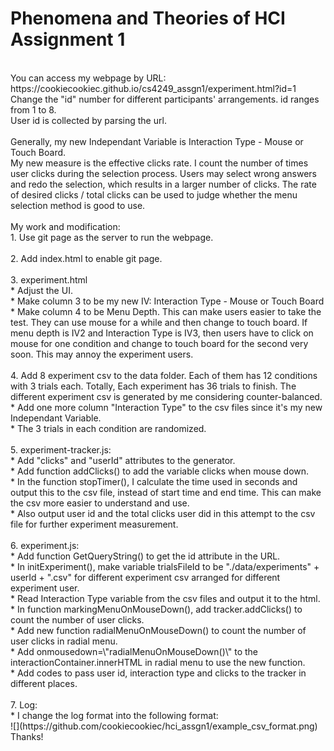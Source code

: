 # Phenomena and Theories of HCI Assignment 1</br>
</br>
You can access my webpage by URL:</br>
https://cookiecookiec.github.io/cs4249_assgn1/experiment.html?id=1</br>
Change the "id" number for different participants' arrangements. id ranges from 1 to 8.</br>
User id is collected by parsing the url.</br>
</br>
Generally, my new Independant Variable is Interaction Type - Mouse or Touch Board.</br>
My new measure is the effective clicks rate. I count the number of times user clicks during the selection process. Users may select wrong answers and redo the selection, which results in a larger number of clicks. The rate of desired clicks / total clicks can be used to judge whether the menu selection method is good to use.</br>
</br>
My work and modification:</br>
1. Use git page as the server to run the webpage.</br>
</br>
2. Add index.html to enable git page.</br>
</br>
3. experiment.html</br>
 * Adjust the UI.</br>
 * Make column 3 to be my new IV: Interaction Type - Mouse or Touch Board</br>
 * Make column 4 to be Menu Depth. This can make users easier to take the test. They can use mouse for a while and then change to touch board. If menu depth is IV2 and Interaction Type is IV3, then users have to click on mouse for one condition and change to touch board for the second very soon. This may annoy the experiment users.</br>
    </br>
4. Add 8 experiment csv to the data folder. Each of them has 12 conditions with 3 trials each. Totally, Each experiment has 36 trials to finish. The different experiment csv is generated by me considering counter-balanced.</br>
 * Add one more column "Interaction Type" to the csv files since it's my new Independant Variable.</br>
 * The 3 trials in each condition are randomized.</br>
</br>
5. experiment-tracker.js:</br>
 * Add "clicks" and "userId" attributes to the generator.</br>
 * Add function addClicks() to add the variable clicks when mouse down.</br>
 * In the function stopTimer(), I calculate the time used in seconds and output this to the csv file, instead of start time and end time. This can make the csv more easier to understand and use.</br>
 * Also output user id and the total clicks user did in this attempt to the csv file for further experiment measurement.</br>
    </br>
6. experiment.js:</br>
 * Add function GetQueryString() to get the id attribute in the URL.</br>
 * In initExperiment(), make variable trialsFileId to be "./data/experiments" + userId + ".csv" for different experiment csv arranged for different experiment user.</br>
 * Read Interaction Type variable from the csv files and output it to the html.</br>
 * In function markingMenuOnMouseDown(), add tracker.addClicks() to count the number of user clicks.</br>
 * Add new function radialMenuOnMouseDown() to count the number of user clicks in radial menu.</br>
 * Add onmousedown=\"radialMenuOnMouseDown()\" to the interactionContainer.innerHTML in radial menu to use the new function.</br>
 * Add codes to pass user id, interaction type and clicks to the tracker in different places.</br>
    </br>
7. Log:</br>
 * I change the log format into the following format:</br>
![](https://github.com/cookiecookiec/hci_assgn1/example_csv_format.png)</br>
Thanks!</br>
